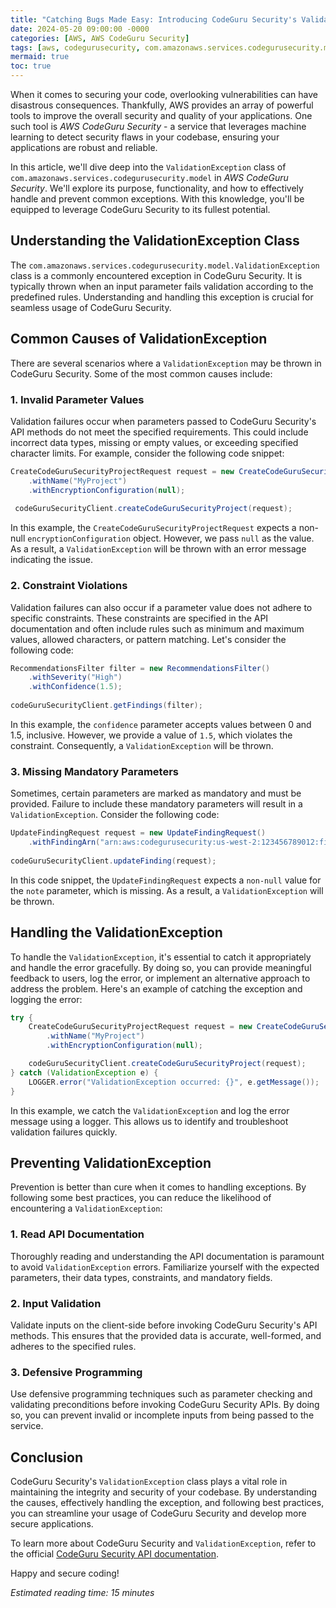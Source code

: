 ```yaml
---
title: "Catching Bugs Made Easy: Introducing CodeGuru Security's ValidationException "
date: 2024-05-20 09:00:00 -0000
categories: [AWS, AWS CodeGuru Security]
tags: [aws, codegurusecurity, com.amazonaws.services.codegurusecurity.model]
mermaid: true
toc: true
---
```



When it comes to securing your code, overlooking vulnerabilities can have disastrous consequences. Thankfully, AWS provides an array of powerful tools to improve the overall security and quality of your applications. One such tool is *AWS CodeGuru Security* - a service that leverages machine learning to detect security flaws in your codebase, ensuring your applications are robust and reliable.

In this article, we'll dive deep into the `ValidationException` class of `com.amazonaws.services.codegurusecurity.model` in *AWS CodeGuru Security*. We'll explore its purpose, functionality, and how to effectively handle and prevent common exceptions. With this knowledge, you'll be equipped to leverage CodeGuru Security to its fullest potential.

## Understanding the ValidationException Class

The `com.amazonaws.services.codegurusecurity.model.ValidationException` class is a commonly encountered exception in CodeGuru Security. It is typically thrown when an input parameter fails validation according to the predefined rules. Understanding and handling this exception is crucial for seamless usage of CodeGuru Security.

## Common Causes of ValidationException

There are several scenarios where a `ValidationException` may be thrown in CodeGuru Security. Some of the most common causes include:

### 1. Invalid Parameter Values

Validation failures occur when parameters passed to CodeGuru Security's API methods do not meet the specified requirements. This could include incorrect data types, missing or empty values, or exceeding specified character limits. For example, consider the following code snippet:

```java
CreateCodeGuruSecurityProjectRequest request = new CreateCodeGuruSecurityProjectRequest()
    .withName("MyProject")
    .withEncryptionConfiguration(null);
    
 codeGuruSecurityClient.createCodeGuruSecurityProject(request);
```

In this example, the `CreateCodeGuruSecurityProjectRequest` expects a non-null `encryptionConfiguration` object. However, we pass `null` as the value. As a result, a `ValidationException` will be thrown with an error message indicating the issue.

### 2. Constraint Violations

Validation failures can also occur if a parameter value does not adhere to specific constraints. These constraints are specified in the API documentation and often include rules such as minimum and maximum values, allowed characters, or pattern matching. Let's consider the following code:

```java
RecommendationsFilter filter = new RecommendationsFilter()
    .withSeverity("High")
    .withConfidence(1.5);
    
codeGuruSecurityClient.getFindings(filter);
```

In this example, the `confidence` parameter accepts values between 0 and 1.5, inclusive. However, we provide a value of `1.5`, which violates the constraint. Consequently, a `ValidationException` will be thrown.

### 3. Missing Mandatory Parameters

Sometimes, certain parameters are marked as mandatory and must be provided. Failure to include these mandatory parameters will result in a `ValidationException`. Consider the following code:

```java
UpdateFindingRequest request = new UpdateFindingRequest()
    .withFindingArn("arn:aws:codegurusecurity:us-west-2:123456789012:finding/aws.example.InsecureEncryption.3.1");
    
codeGuruSecurityClient.updateFinding(request);
```

In this code snippet, the `UpdateFindingRequest` expects a `non-null` value for the `note` parameter, which is missing. As a result, a `ValidationException` will be thrown.

## Handling the ValidationException

To handle the `ValidationException`, it's essential to catch it appropriately and handle the error gracefully. By doing so, you can provide meaningful feedback to users, log the error, or implement an alternative approach to address the problem. Here's an example of catching the exception and logging the error:

```java
try {
    CreateCodeGuruSecurityProjectRequest request = new CreateCodeGuruSecurityProjectRequest()
        .withName("MyProject")
        .withEncryptionConfiguration(null);

    codeGuruSecurityClient.createCodeGuruSecurityProject(request);
} catch (ValidationException e) {
    LOGGER.error("ValidationException occurred: {}", e.getMessage());
}
```

In this example, we catch the `ValidationException` and log the error message using a logger. This allows us to identify and troubleshoot validation failures quickly.

## Preventing ValidationException

Prevention is better than cure when it comes to handling exceptions. By following some best practices, you can reduce the likelihood of encountering a `ValidationException`:

### 1. Read API Documentation

Thoroughly reading and understanding the API documentation is paramount to avoid `ValidationException` errors. Familiarize yourself with the expected parameters, their data types, constraints, and mandatory fields.

### 2. Input Validation

Validate inputs on the client-side before invoking CodeGuru Security's API methods. This ensures that the provided data is accurate, well-formed, and adheres to the specified rules.

### 3. Defensive Programming

Use defensive programming techniques such as parameter checking and validating preconditions before invoking CodeGuru Security APIs. By doing so, you can prevent invalid or incomplete inputs from being passed to the service.

## Conclusion

CodeGuru Security's `ValidationException` class plays a vital role in maintaining the integrity and security of your codebase. By understanding the causes, effectively handling the exception, and following best practices, you can streamline your usage of CodeGuru Security and develop more secure applications.

To learn more about CodeGuru Security and `ValidationException`, refer to the official [CodeGuru Security API documentation](https://docs.aws.amazon.com/codeguru/latest/criticl-overview-api-reference.html).

Happy and secure coding!

*Estimated reading time: 15 minutes*